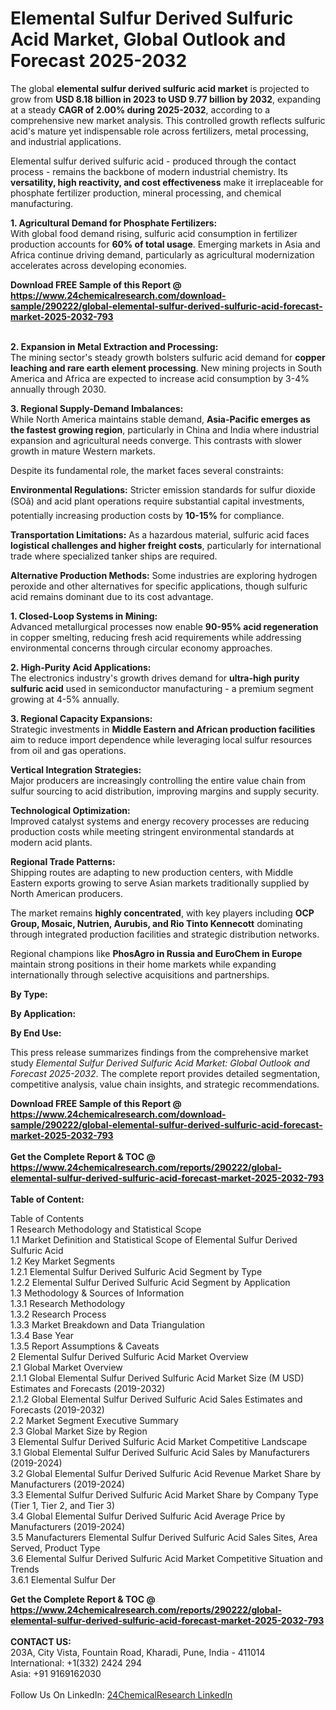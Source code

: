 <h1>Elemental Sulfur Derived Sulfuric Acid Market, Global Outlook and Forecast 2025-2032</h1><p>The global <strong>elemental sulfur derived sulfuric acid market</strong> is projected to grow from <strong>USD 8.18 billion in 2023 to USD 9.77 billion by 2032</strong>, expanding at a steady <strong>CAGR of 2.00% during 2025-2032</strong>, according to a comprehensive new market analysis. This controlled growth reflects sulfuric acid's mature yet indispensable role across fertilizers, metal processing, and industrial applications.</p><p>Elemental sulfur derived sulfuric acid - produced through the contact process - remains the backbone of modern industrial chemistry. Its <strong>versatility, high reactivity, and cost effectiveness</strong> make it irreplaceable for phosphate fertilizer production, mineral processing, and chemical manufacturing.</p><p><strong>1. Agricultural Demand for Phosphate Fertilizers:</strong><br>
With global food demand rising, sulfuric acid consumption in fertilizer production accounts for <strong>60% of total usage</strong>. Emerging markets in Asia and Africa continue driving demand, particularly as agricultural modernization accelerates across developing economies.</p><div><b>Download FREE Sample of this Report @ 
            <a href="https://www.24chemicalresearch.com/download-sample/290222/global-elemental-sulfur-derived-sulfuric-acid-forecast-market-2025-2032-793">
            https://www.24chemicalresearch.com/download-sample/290222/global-elemental-sulfur-derived-sulfuric-acid-forecast-market-2025-2032-793</a></b></div><br><p><strong>2. Expansion in Metal Extraction and Processing:</strong><br>
The mining sector's steady growth bolsters sulfuric acid demand for <strong>copper leaching and rare earth element processing</strong>. New mining projects in South America and Africa are expected to increase acid consumption by 3-4% annually through 2030.</p><p><strong>3. Regional Supply-Demand Imbalances:</strong><br>
While North America maintains stable demand, <strong>Asia-Pacific emerges as the fastest growing region</strong>, particularly in China and India where industrial expansion and agricultural needs converge. This contrasts with slower growth in mature Western markets.</p><p>Despite its fundamental role, the market faces several constraints:</p><p><strong>Environmental Regulations:</strong> Stricter emission standards for sulfur dioxide (SOâ) and acid plant operations require substantial capital investments, potentially increasing production costs by <strong>10-15%</strong> for compliance.</p><p><strong>Transportation Limitations:</strong> As a hazardous material, sulfuric acid faces <strong>logistical challenges and higher freight costs</strong>, particularly for international trade where specialized tanker ships are required.</p><p><strong>Alternative Production Methods:</strong> Some industries are exploring hydrogen peroxide and other alternatives for specific applications, though sulfuric acid remains dominant due to its cost advantage.</p><p><strong>1. Closed-Loop Systems in Mining:</strong><br>
Advanced metallurgical processes now enable <strong>90-95% acid regeneration</strong> in copper smelting, reducing fresh acid requirements while addressing environmental concerns through circular economy approaches.</p><p><strong>2. High-Purity Acid Applications:</strong><br>
The electronics industry's growth drives demand for <strong>ultra-high purity sulfuric acid</strong> used in semiconductor manufacturing - a premium segment growing at 4-5% annually.</p><p><strong>3. Regional Capacity Expansions:</strong><br>
Strategic investments in <strong>Middle Eastern and African production facilities</strong> aim to reduce import dependence while leveraging local sulfur resources from oil and gas operations.</p><p><strong>Vertical Integration Strategies:</strong><br>
	Major producers are increasingly controlling the entire value chain from sulfur sourcing to acid distribution, improving margins and supply security.</p><p><strong>Technological Optimization:</strong><br>
	Improved catalyst systems and energy recovery processes are reducing production costs while meeting stringent environmental standards at modern acid plants.</p><p><strong>Regional Trade Patterns:</strong><br>
	Shipping routes are adapting to new production centers, with Middle Eastern exports growing to serve Asian markets traditionally supplied by North American producers.</p><p>The market remains <strong>highly concentrated</strong>, with key players including <strong>OCP Group, Mosaic, Nutrien, Aurubis, and Rio Tinto Kennecott</strong> dominating through integrated production facilities and strategic distribution networks.</p><p>Regional champions like <strong>PhosAgro in Russia and EuroChem in Europe</strong> maintain strong positions in their home markets while expanding internationally through selective acquisitions and partnerships.</p><p><strong>By Type:</strong></p><p><strong>By Application:</strong></p><p><strong>By End Use:</strong></p><p>This press release summarizes findings from the comprehensive market study <em>Elemental Sulfur Derived Sulfuric Acid Market: Global Outlook and Forecast 2025-2032</em>. The complete report provides detailed segmentation, competitive analysis, value chain insights, and strategic recommendations.</p><div><b>Download FREE Sample of this Report @ 
            <a href="https://www.24chemicalresearch.com/download-sample/290222/global-elemental-sulfur-derived-sulfuric-acid-forecast-market-2025-2032-793">
            https://www.24chemicalresearch.com/download-sample/290222/global-elemental-sulfur-derived-sulfuric-acid-forecast-market-2025-2032-793</a></b></div><br><div><b>Get the Complete Report & TOC @ 
            <a href="https://www.24chemicalresearch.com/reports/290222/global-elemental-sulfur-derived-sulfuric-acid-forecast-market-2025-2032-793">
            https://www.24chemicalresearch.com/reports/290222/global-elemental-sulfur-derived-sulfuric-acid-forecast-market-2025-2032-793</a></b></div><br>
            <b>Table of Content:</b><p>Table of Contents<br />
1 Research Methodology and Statistical Scope<br />
1.1 Market Definition and Statistical Scope of Elemental Sulfur Derived Sulfuric Acid<br />
1.2 Key Market Segments<br />
1.2.1 Elemental Sulfur Derived Sulfuric Acid Segment by Type<br />
1.2.2 Elemental Sulfur Derived Sulfuric Acid Segment by Application<br />
1.3 Methodology & Sources of Information<br />
1.3.1 Research Methodology<br />
1.3.2 Research Process<br />
1.3.3 Market Breakdown and Data Triangulation<br />
1.3.4 Base Year<br />
1.3.5 Report Assumptions & Caveats<br />
2 Elemental Sulfur Derived Sulfuric Acid Market Overview<br />
2.1 Global Market Overview<br />
2.1.1 Global Elemental Sulfur Derived Sulfuric Acid Market Size (M USD) Estimates and Forecasts (2019-2032)<br />
2.1.2 Global Elemental Sulfur Derived Sulfuric Acid Sales Estimates and Forecasts (2019-2032)<br />
2.2 Market Segment Executive Summary<br />
2.3 Global Market Size by Region<br />
3 Elemental Sulfur Derived Sulfuric Acid Market Competitive Landscape<br />
3.1 Global Elemental Sulfur Derived Sulfuric Acid Sales by Manufacturers (2019-2024)<br />
3.2 Global Elemental Sulfur Derived Sulfuric Acid Revenue Market Share by Manufacturers (2019-2024)<br />
3.3 Elemental Sulfur Derived Sulfuric Acid Market Share by Company Type (Tier 1, Tier 2, and Tier 3)<br />
3.4 Global Elemental Sulfur Derived Sulfuric Acid Average Price by Manufacturers (2019-2024)<br />
3.5 Manufacturers Elemental Sulfur Derived Sulfuric Acid Sales Sites, Area Served, Product Type<br />
3.6 Elemental Sulfur Derived Sulfuric Acid Market Competitive Situation and Trends<br />
3.6.1 Elemental Sulfur Der</p><div><b>Get the Complete Report & TOC @ 
            <a href="https://www.24chemicalresearch.com/reports/290222/global-elemental-sulfur-derived-sulfuric-acid-forecast-market-2025-2032-793">
            https://www.24chemicalresearch.com/reports/290222/global-elemental-sulfur-derived-sulfuric-acid-forecast-market-2025-2032-793</a></b></div><br><b>CONTACT US:</b><br>
            203A, City Vista, Fountain Road, Kharadi, Pune, India - 411014<br>
            International: +1(332) 2424 294<br>
            Asia: +91 9169162030 <br><br>
            Follow Us On LinkedIn: <a href="https://www.linkedin.com/company/24chemicalresearch/">24ChemicalResearch LinkedIn</a>